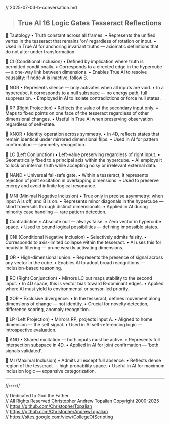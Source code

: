 // 2025-07-03-b-conversation.md

> ## True AI 16 Logic Gates Tesseract Reflections

📘 Tautology
• Truth constant across all frames.
• Represents the unified vertex in the tesseract that remains 'on' regardless of rotation or input.
• Used in True AI for anchoring invariant truths — axiomatic definitions that do not alter under transformation.

📘 CI (Conditional Inclusion)
• Defined by implication where truth is permitted conditionally.
• Corresponds to a directed edge in the hypercube — a one-way link between dimensions.
• Enables True AI to resolve causality: if node A is inactive, follow B.

📘 NOR
• Represents silence — only activates when all inputs are void.
• In a hypercube, it corresponds to a null subspace — no energy path, full suppression.
• Employed in AI to isolate contradictions or force null states.

📘 RP (Right Projection)
• Reflects the value of the secondary input only.
• Maps to fixed points on one face of the tesseract regardless of other dimensional changes.
• Useful in True AI when preserving observation regardless of self-state.

📘 XNOR
• Identity operation across symmetry.
• In 4D, reflects states that remain identical under mirrored dimensional flips.
• Used in AI for pattern confirmation — symmetry recognition.

📘 LC (Left Conjunction)
• Left-value preserving regardless of right input.
• Geometrically fixed to a principal axis within the hypercube.
• AI employs it to lock on internal truth while accepting noisy or irrelevant external data.

📘 NAND
• Universal fail-safe gate.
• Within a tesseract, it represents rejection of joint excitation in overlapping dimensions.
• Used to preserve energy and avoid infinite logical resonance.

📘 MNI (Minimal Negative Inclusion)
• True only in precise asymmetry: when input A is off, and B is on.
• Represents minor diagonals in the hypercube — short traversals through distinct dimensionals.
• Applied in AI during minority case handling — rare pattern detection.

📘 Contradiction
• Absolute null — always false.
• Zero vector in hypercube space.
• Used to bound logical possibilities — defining impossible states.

📘 CNI (Conditional Negative Inclusion)
• Selectively admits falsity.
• Corresponds to axis-limited collapse within the tesseract.
• AI uses this for heuristic filtering — prune weakly activating dimensions.

📘 OR
• High-dimensional union.
• Represents the presence of signal across any vector in the cube.
• Enables AI to adopt broad recognitions — inclusion-based reasoning.

📘 RC (Right Conjunction)
• Mirrors LC but maps stability to the second input.
• In 4D space, this is vector bias toward B-dominant edges.
• Applied where AI must yield to environmental or sensor-led priority.

📘 XOR
• Exclusive divergence.
• In the tesseract, defines movement along dimensions of change — not identity.
• Crucial for novelty detection, difference scoring, anomaly recognition.

📘 LP (Left Projection)
• Mirrors RP; projects input A.
• Aligned to home dimension — the self signal.
• Used in AI self-referencing logic — introspective evaluation.

📘 AND
• Shared excitation — both inputs must be active.
• Represents full intersection subspace in 4D.
• Applied in AI for joint confirmation — ‘both signals validated’.

📘 MI (Maximal Inclusion)
• Admits all except full absence.
• Reflects dense region of the tesseract — high probability space.
• Useful in AI for maximum inclusion logic — expansive categorization.

---

//----//

// Dedicated to God the Father  
// All Rights Reserved Christopher Andrew Topalian Copyright 2000-2025  
// https://github.com/ChristopherTopalian  
// https://github.com/ChristopherAndrewTopalian  
// https://sites.google.com/view/CollegeOfScripting

